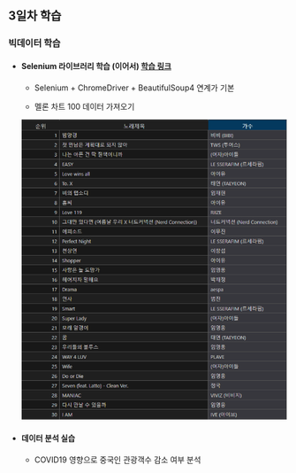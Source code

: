 ## 3일차 학습
### 빅데이터 학습

- #### Selenium 라이브러리 학습 (이어서) [학습 링크](https://github.com/KangJeongTaek/bigdata-analysis-2024/blob/main/day03/da08_selenium_basic.ipynb)
    - Selenium + ChromeDriver + BeautifulSoup4 연계가 기본

    - 멜론 차트 100 데이터 가져오기

    ![멜론 100 엑셀](https://raw.githubusercontent.com/KangJeongTaek/bigdata-analysis-2024/main/images/ba005.png)

- #### 데이터 분석 실습

    - COVID19 영향으로 중국인 관광객수 감소 여부 분석